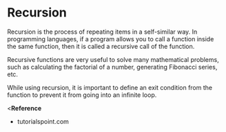 <h1><b>Recursion</b></h1>
<p>Recursion is the process of repeating items in a self-similar way. In programming languages, if a program allows you to call a function inside the same function, then it is called a recursive call of the function.</p>
<p>Recursive functions are very useful to solve many mathematical problems, such as calculating the factorial of a number, generating Fibonacci series, etc.</p>
<p>While using recursion, it is important to define an exit condition from the function to prevent it from going into an infinite loop.</p>
<p><<b>Reference</b></p>
<ul><li>tutorialspoint.com</li></ul>

